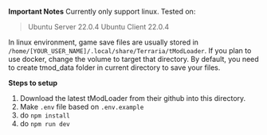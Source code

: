 **Important Notes**
Currently only support linux. Tested on:
> Ubuntu Server 22.0.4
> Ubuntu Client 22.0.4

In linux environment, game save files are usually stored in `/home/[YOUR_USER_NAME]/.local/share/Terraria/tModLoader`. If you plan to use docker, change the volume to target that directory. By default, you need to create tmod_data folder in current directory to save your files.

**Steps to setup**
1. Download the latest tModLoader from their github into this directory.
2. Make `.env` file based on `.env.example`
3. do `npm install`
4. do `npm run dev`